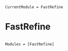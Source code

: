 ```@meta
CurrentModule = FastRefine
```

# FastRefine

```@index
```

```@autodocs
Modules = [FastRefine]
```
